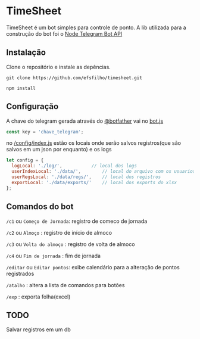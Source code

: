 # TimeSheet

TimeSheet é um bot simples para controle de ponto.
A lib utilizada para a construção do bot foi o [Node Telegram Bot API](https://github.com/yagop/node-telegram-bot-api)

## Instalação
Clone o repositório e instale as depências.
```
git clone https://github.com/efsfilho/timesheet.git

npm install
```

## Configuração 
A chave do telegram gerada através do [@botfather](https://telegram.me/BotFather) vai no [bot.js](./bot.js) 
```js
const key = 'chave_telegram';
```
no [/config/index.js](./config/index.js) estão os locais onde serão salvos registros(que são salvos em um json por enquanto) e os logs
```js
let config = {
  logLocal: './log/', 			// local dos logs
  userIndexLocal: './data/', 		// local do arquivo com os usuarios
  userRegsLocal: './data/regs/', 	// local dos registros
  exportLocal: './data/exports/' 	// local dos exports do xlsx
};
```

## Comandos do bot
`/c1` ou `Começo de Jornada`: registro de comeco de jornada

`/c2` ou `Almoço`           : registro de início de almoco

`/c3` ou `Volta do almoço`  : registro de volta de almoco

`/c4` ou `Fim de jornada`   : fim de jornada

`/editar` ou `Editar pontos`: exibe calendário para a alteração de pontos registrados

`/atalho`                   : altera a lista de comandos para botões

`/exp`                      : exporta folha(excel)

## TODO
Salvar registros em um db
